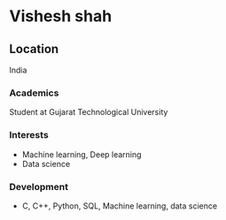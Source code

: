 # Vishesh shah

## Location
India

### Academics

Student at Gujarat Technological University

### Interests

- Machine learning, Deep learning
- Data science

### Development

- C, C++, Python, SQL, Machine learning, data science 